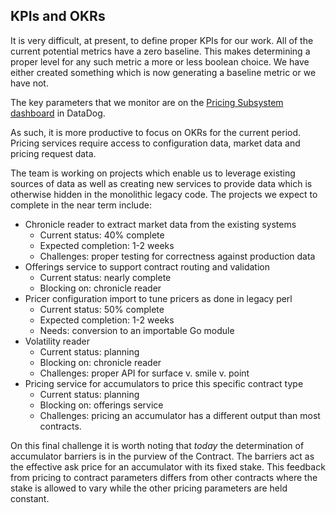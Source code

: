 ## KPIs and OKRs

It is very difficult, at present, to define proper KPIs for our work.  All of
the current potential metrics have a zero baseline.  This makes determining a
proper level for any such metric a more or less boolean choice.  We have either
created something which is now generating a baseline metric or we have not.

The key parameters that we monitor are on the [Pricing Subsystem dashboard](https://app.datadoghq.com/dashboard/8u5-s2a-4rk/pricing-subsystem?fromUser=false&refresh_mode=sliding&view=spans&from_ts=1716116672725&to_ts=1716289472725&live=true) in DataDog.

As such, it is more productive to focus on OKRs for the current period.  Pricing
services require access to configuration data, market data and pricing request
data.

The team is working on projects which enable us to leverage existing sources of
data as well as creating new services to provide data which is otherwise hidden
in the monolithic legacy code.  The projects we expect to complete in the near
term include:

- Chronicle reader to extract market data from the existing systems
    - Current status: 40% complete
    - Expected completion: 1-2 weeks
    - Challenges: proper testing for correctness against production data
- Offerings service to support contract routing and validation
    - Current status: nearly complete
    - Blocking on: chronicle reader
- Pricer configuration import to tune pricers as done in legacy perl
    - Current status: 50% complete
    - Expected completion: 1-2 weeks
    - Needs: conversion to an importable Go module
- Volatility reader
    - Current status: planning
    - Blocking on: chronicle reader
    - Challenges: proper API for surface v. smile v. point
- Pricing service for accumulators to price this specific contract type
    - Current status: planning
    - Blocking on: offerings service
    - Challenges: pricing an accumulator has a different output than most contracts.

On this final challenge it is worth noting that *today* the determination of
accumulator barriers is in the purview of the Contract. The barriers act as the
effective ask price for an accumulator with its fixed stake. This feedback
from pricing to contract parameters differs from other contracts where the
stake is allowed to vary while the other pricing parameters are held constant.
